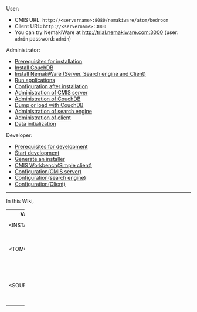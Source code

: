 User:
* CMIS URL: `http://<servername>:8080/nemakiware/atom/bedroom`
* Client URL: `http://<servername>:3000`
* You can try NemakiWare at http://trial.nemakiware.com:3000 (user: `admin` password: `admin`)

Administrator:
* [Prerequisites for installation](https://github.com/NemakiWare/NemakiWare/wiki/Prerequisites-for-installation)
* [Install CouchDB](https://github.com/NemakiWare/NemakiWare/wiki/Install-CouchDB)
* [Install NemakiWare (Server, Search engine and Client)](https://github.com/NemakiWare/NemakiWare/wiki/Install-NemakiWare%28Server,-Search-engine-and-Client%29)
* [Run applications](https://github.com/NemakiWare/NemakiWare/wiki/Run-applications)
* [Configuration after installation](https://github.com/NemakiWare/NemakiWare/wiki/Configuration-after-installation)
* [Administration of CMIS server](https://github.com/NemakiWare/NemakiWare/wiki/Administration-of-CMIS-server)
* [Administration of CouchDB](https://github.com/NemakiWare/NemakiWare/wiki/Administration-of-CouchDB)
* [Dump or load with CouchDB](https://github.com/NemakiWare/NemakiWare/wiki/Dump-or--load-with-CouchDB)
* [Administration of search engine](https://github.com/NemakiWare/NemakiWare/wiki/Administration-of-search-engine)
* [Administration of client](https://github.com/NemakiWare/NemakiWare/wiki/Administration-of-client)
* [Data initialization](https://github.com/NemakiWare/NemakiWare/wiki/Data-initialization)

Developer:
* [Prerequisites for development](https://github.com/NemakiWare/NemakiWare/wiki/Prerequisites-for-development)
* [Start development](https://github.com/NemakiWare/NemakiWare/wiki/Start-development)
* [Generate an installer](https://github.com/NemakiWare/NemakiWare/wiki/Generate-an-installer)
* [CMIS Workbench(Simple client)](https://github.com/NemakiWare/NemakiWare/wiki/CMIS-Workbench%28Simple-client%29)
* [Configuration(CMIS server)](https://github.com/NemakiWare/NemakiWare/wiki/Configuration%28CMIS-server%29)
* [Configuration(search engine)](https://github.com/NemakiWare/NemakiWare/wiki/Configuration%28search-engine%29)
* [Configuration(Client)](https://github.com/NemakiWare/NemakiWare/wiki/Configuration%28Client%29)

---
In this Wiki,
<table style="width:10%; border:0; font-size:1em;">
<tr><th>Variable</th><th>Description</th></tr>
<tr><td>&lt;INSTALL_PATH&gt;</td><td>The target folder of the installer</td></tr>
<tr><td>&lt;TOMCAT_PATH&gt;</td><td>The installed tomcat's folder. <br/>This equals to<br/>&lt;INSTALL_PATH&gt;/apache-tomcat-7.x.xx/</td></tr>
<tr><td>&lt;SOURCE_PATH&gt;</td><td>The root folder of the source code.<br/>If you have cloned this repository, the created folder "NemakiWare" is SOURCE_PATH.</td></tr>
</table>